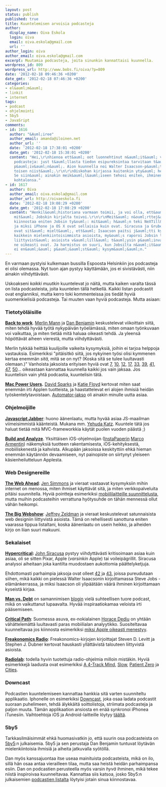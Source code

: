 ```yaml
---
layout: post
status: publish
published: true
title: Kuuntelemisen arvoisia podcasteja
author:
  display_name: Oiva Eskola
  login: oiva
  email: oiva.eskola@gmail.com
  url: ''
author_login: oiva
author_email: oiva.eskola@gmail.com
excerpt: Muutamia podcasteja, joita sinunkin kannattaisi kuunnella.
wordpress_id: 809
wordpress_url: http://www.bobs.fi/oiva/?p=809
date: '2012-02-18 09:46:36 +0200'
date_gmt: '2012-02-18 07:46:36 +0200'
categories:
- el&auml;m&auml;
- linkit
- internet
tags:
- podcast
- ohjelmointi
- 5by5
- JavaSript
comments:
- id: 1616
  author: "&Auml;iree"
  author_email: amanda@iloinen.net
  author_url: ''
  date: '2012-02-18 17:38:01 +0200'
  date_gmt: '2012-02-18 15:38:01 +0200'
  content: "Hei,\r\nhienoa ett&auml; oot luonnehtinut n&auml;it&auml; valitsemiasi
    podcasteja: just t&auml;llasta tiedon esipureksintaa tarvitaan t&auml;n&auml;
    p&auml;iv&auml;n&auml;. Aion kuunnella noi Walter Isaacson-p&auml;tk&auml;t, ainakin
    toisen niist&auml;.\r\n\r\nOiskohan kirjassa kuitenkin yty&auml; henkil&ouml;historiana?
    Se siin&auml; ainakin meik&auml;l&auml;iseen tehosi eniten, ihminen ja h&auml;nen
    kohtalonsa."
- id: 1617
  author: Oiva
  author_email: oiva.eskola@gmail.com
  author_url: http://oivaeskola.fi
  date: '2012-02-18 19:08:29 +0200'
  date_gmt: '2012-02-18 17:08:29 +0200'
  content: "Henkil&ouml;historiana varmaan toimii, ja voi olla, ett&auml; se oli se
    mit&auml; Jobskin kirjalta toivoi.\r\n\r\nMeit&auml; n&ouml;rttej&auml; kuitenkin
    kiinnostaa eniten Jobsin ty&ouml;: mit&auml; h&auml;n teki NeXTill&auml; ja Applella,
    ja miksi iPhone ja OS X ovat sellaisia kuin ovat. Siracusa ja Gruber (http://daringfireball.net/2012/02/walter_isaacson_steve_jobs)
    ovat sit&auml; mielt&auml;, ett&auml; Isaacson paitsi j&auml;tti kysym&auml;tt&auml;
    kaikkein mielenkiintoisimmista asioista, my&ouml;s raporoi Jobsin ty&ouml;h&ouml;n
    liittyvist&auml; asioista v&auml;lill&auml; t&auml;ysin p&auml;invastoin kuin
    ne oikeasti ovat. Ja harmistus on suuri, kun Jobsilta n&auml;it&auml; asioita
    ei en&auml;&auml; p&auml;&auml;st&auml; kysym&auml;&auml;n."
---
```

<p>En varmaan pystyisi kulkemaan bussilla Espoosta Helsinkiin jos podcasteja ei olisi olemassa. Nyt tuon ajan pystyy k&auml;ytt&auml;m&auml;&auml;n, jos ei sivist&auml;v&auml;sti, niin ainakin viihdytt&auml;v&auml;sti.</p>
<p>Uskoakseni <em>kaikki muutkin</em> kuuntelevat jo n&auml;it&auml;, mutta kaiken varalta t&auml;ss&auml; on lista podcasteista, joita kuuntelen t&auml;ll&auml; hetkell&auml;. Kaikki listan podcastit ovat englanniksi, mutta kerro toki kommenteissa jos tied&auml;t hyvi&auml; suomenkielisi&auml; podcasteja. Tai muuten vaan hyvi&auml; podcasteja. Mutta asiaan:</p>
<h3>Tietoty&ouml;l&auml;isille</h3>
<p><strong><a title="Back to Work" href="http://5by5.tv/b2w/54">Back to work</a></strong>. <a href="http://www.merlinmann.com/">Merlin Mann</a> ja <a href="http://benjamin.org/dan/">Dan Benjamin</a> keskustelevat viikoittain siit&auml;, miten tehd&auml; hyv&auml;&auml; ty&ouml;t&auml; nykyp&auml;iv&auml;n ty&ouml;el&auml;m&auml;ss&auml;, miten omaan ty&ouml;nkuvaan voi vaikuttaa, ja miten tiet&auml;&auml; mit&auml; haluaa oikeasti tehd&auml;. Ja yleens&auml; h&ouml;p&ouml;tt&auml;v&auml;t aiheen vierest&auml;, mutta viihdytt&auml;v&auml;sti.</p>
<p>Merlin tykk&auml;&auml; heitt&auml;&auml; kuulijoille vaikeita kysymyksi&auml;, joihin ei tarjoa helppoja vastauksia. Esimerkiksi "pit&auml;isitk&ouml; siit&auml;, jos nykyinen ty&ouml;si olisi kymmenen kertaa enemm&auml;n <em>sit&auml;,</em> mit&auml; se on nyt? (Koska sit&auml; se tulee luultavasti olemaan.)" Vanhoista jaksoista erityisen hyvi&auml; ovat <a title="Back to Work #7: Vocational Wheel" href="http://5by5.tv/b2w/7">7</a>, <a title="Back to Work #10: At Last the 'Inspiration' Show" href="http://5by5.tv/b2w/10">10</a>, <a title="Back to Work #12: Chewie's Medal is Not Canonical" href="http://5by5.tv/b2w/12">12</a>, <a title="Back to Work #17: Brick Building Full of Lies" href="http://5by5.tv/b2w/17">17</a>, <a title="Back to Work #33: The Hypocrite You Can Live With" href="http://5by5.tv/b2w/33">33</a>, <a title="Back to Work #39: A Source of Rice with Velocity" href="http://5by5.tv/b2w/39">39</a>, <a title="Back to Work #41: Carpal Tunnel Diem" href="http://5by5.tv/b2w/41">41</a>, <a title="Back to Work #47: Utter Failure &amp; Hotel Steak" href="http://5by5.tv/b2w/47">47</a>, <a title="Back to Work #50: The Pork Soup Paradox" href="http://5by5.tv/b2w/50">50</a>... oikeastaan kannattaa kuunnella kaikki jos vain jaksaa. Jos kuuntelisin vain yht&auml; podcastia, kuuntelisin t&auml;t&auml;.</p>
<p><strong><a title="Mac Power Users" href="http://5by5.tv/mpu">Mac Power Users</a>.</strong> <a href="http://www.macsparky.com/">David Sparks</a> ja <a href="http://katiefloyd.me/">Katie Floyd</a> kertovat miten saat enemm&auml;n irti Applen tuotteista, ja haastattelevat eri alojen ihmisi&auml; heid&auml;n ty&ouml;skentelytavoistaan. <a title="Mac Power Users #70: Using Automator with Ben Waldie" href="http://5by5.tv/mpu/70">Automator-jakso</a> oli ainakin minulle uutta asiaa.</p>
<h3>Ohjelmoijille</h3>
<p><strong><a href="http://javascriptjabber.com/">Javascript Jabber</a></strong>: huono &auml;&auml;nenlaatu, mutta hyv&auml;&auml; asiaa JS-maailman viimeisimmist&auml; k&auml;&auml;nteist&auml;. Mukana mm. <a href="http://yehudakatz.com/">Yehuda Katz</a>. Kuuntele t&auml;t&auml; jos haluat tiet&auml;&auml; mit&auml; MVC-frameworkkia k&auml;yt&auml;t puolen vuoden p&auml;&auml;st&auml; ;)</p>
<p><strong><a href="http://5by5.tv/buildanalyze">Build and Analyze</a></strong>. Yksitt&auml;isen iOS-ohjelmoijan (<a href="http://www.instapaper.com/">InstaPaperin</a> <a href="http://www.marco.org/">Marco Armentin</a>) n&auml;kemyksi&auml; tuotteen rakentamisesta, iOS-kehityksest&auml;, mobiiliskenest&auml; ja kahvista. Alkup&auml;&auml;n jaksoissa keskityttiin ehk&auml; hieman enemm&auml;n k&auml;yt&auml;nn&ouml;n devaamiseen, nyt painopiste on siirtynyt yleiseen k&auml;sienheilutteluun Applesta.</p>
<h3>Web Designereille</h3>
<p><strong><a href="http://5by5.tv/webahead">The Web Ahead</a></strong>: <a href="http://5by5.tv/person/jen-simmons">Jen Simmons</a> ja vieraat vastaavat kysymyksiin mihin internet on menossa, miten ihmiset k&auml;ytt&auml;v&auml;t sit&auml;, ja miten verkkopalveluita pit&auml;isi suunnitella. Hyvi&auml; pointteja esimerkiksi <a title="The Web Ahead #16: Mobile Capabilities with Jason Grigsby" href="http://5by5.tv/webahead/16">mobiililaitteille suunnittelusta</a>, mutta muihin podcasteihin verrattuna hy&ouml;tysuhde on t&auml;h&auml;n menness&auml; ollut v&auml;h&auml;n heikompi.</p>
<p><strong><a href="http://5by5.tv/bigwebshow">The Big Webshow</a></strong>: <a href="http://www.zeldman.com/">Jeffrey Zeldman</a> ja vieraat keskustelevat satunnaisista web designiin liittyvist&auml; asioista. T&auml;m&auml; on rehellisesti sanottuna eniten vaarassa tippua listaltani, koska &auml;&auml;nenlaatu on usein heikko, ja aiheiden kirjo on liian suuri makuuni.</p>
<h3>Sekalaiset</h3>
<p><strong><a href="http://5by5.tv/hypercritical">Hypercritical</a>: </strong><a href="http://5by5.tv/person/john-siracusa">John Siracusa</a> pystyy viihdytt&auml;v&auml;sti kritisoimaan asiaa kuin asiaa, oli se sitten Pixar, Apple (<em>varsinkin</em> Apple) tai voileip&auml;grillit. Siracusa analysoi aiheitaan joka kantilta muodostaen aukottomia p&auml;&auml;ttelyketjuja.</p>
<p>Ehdottomasti parhaimpia jaksoja ovat olleet <a title="Hypercritical #42: The Wrong Guy" href="http://5by5.tv/hypercritical/42">42</a>&nbsp;ja&nbsp;<a title="Hypercritical #43: The Scorpion and the Frog" href="http://5by5.tv/hypercritical/43">43</a>, joissa pureudutaan siihen, mik&auml; kaikki on pieless&auml; Walter Isaacsonin kirjoittamassa Steve Jobs -el&auml;m&auml;nkerrassa, ja miksi Isaacson oli ylip&auml;&auml;t&auml;&auml;n v&auml;&auml;r&auml; ihminen kirjoittamaan kyseist&auml; kirjaa.</p>
<p><strong><a href="http://itunes.apple.com/us/podcast//id489250422">Man vs. Debt</a></strong> on samannimisen <a href="http://manvsdebt.com/">blogin</a> viel&auml; suhteellisen tuore podcast, mik&auml; on vaikuttanut lupaavalta. Hyv&auml;&auml; inspiraatiokamaa veloista irti p&auml;&auml;semiseen.</p>
<p><a href="http://5by5.tv/criticalpath"><strong>Critical Path</strong></a>: Suomessa asuva, ex-nokialainen <a href="http://www.asymco.com/">Horace Dediu</a> on yht&auml;&auml;n v&auml;h&auml;ttelem&auml;tt&auml; luultavasti paras mobiilialan analyytikko. Suositeltavaa kuunneltavaa jos kiinnosta esimerkiksi <a title="The Critical Path #10: The Means of Production" href="http://5by5.tv/criticalpath/10">miksi Apple oikeasti menestyy</a>.</p>
<p><strong><a href="http://www.freakonomics.com/radio/">Freakonomics Radio</a></strong>: Freakonomics-kirjojen kirjoittajat Steven D. Levitt ja Stephen J. Dubner kertovat hauskasti yll&auml;tt&auml;vist&auml; talouteen liittyvist&auml; asioista.</p>
<p><strong><a href="http://www.radiolab.org/">Radiolab</a></strong>: todella hyvin tuotettuja radio-ohjelmia milloin mist&auml;kin. Hyvi&auml; esimerkkej&auml; laadusta ovat esimerkiksi <a href="http://www.radiolab.org/blogs/radiolab-blog/2011/jul/26/4-track-mind/">A 4-Track Mind</a>, <a href="http://www.radiolab.org/blogs/radiolab-blog/2011/oct/18/slow/">Slow</a>, <a href="http://www.radiolab.org/2011/nov/14/">Patient Zero</a> ja <a href="http://www.radiolab.org/2010/oct/08/">Cities</a>.</p>
<h3>Downcast</h3>
<p>Podcastien kuuntelemiseen kannattaa hankkia sit&auml; varten suunniteltu applikaatio. Iphonelle on esimerkiksi <a href="http://downcastapp.com/">Downcast</a>, joka osaa ladata podcastit suoraan puhelimeen, tehd&auml; &auml;lykk&auml;it&auml; soittolistoja, striimata podcasteja ja paljon muuta. T&auml;m&auml;n applikaation ansiosta en en&auml;&auml; synkronoi iPhonea iTunesiin. Vaihtoehtoja iOS ja Android-laitteille l&ouml;ytyy <a href="http://lifehacker.com/5811101/five-best-mobile-podcast-catchers">t&auml;&auml;lt&auml;</a>.</p>
<h3>5by5</h3>
<p>Tarkkasilm&auml;isimm&auml;t ehk&auml; huomasivatkin jo, ett&auml; suurin osa podcasteista on <a href="http://5by5.tv/">5by5</a>:n julkaisemia. 5by5 ja sen perustaja Dan Benjamin tuntuvat l&ouml;yt&auml;v&auml;n mielenkiintoisia ihmisi&auml; ja aiheita jatkuvalla sy&ouml;t&ouml;ll&auml;.</p>
<p>Dan my&ouml;s kanssajuontaa itse useaa mainituista podcasteista, mik&auml; on ilo, sill&auml; h&auml;n osaa antaa vierailleen tilaa, mutta saa heist&auml; heid&auml;n parhaimpansa esiin. Dan on podcastien perusteella my&ouml;s varsin <em>hyv&auml;</em> ihminen, mik&auml; tekee niist&auml; inspiroivaa kuunneltavaa. Kannattaa siis katsoa, josko 5by5:n julkaisemien <a href="http://5by5.tv/broadcasts">podcastien listalta</a> l&ouml;ytyisi jotain sinua kiinnostavaa.</p>
